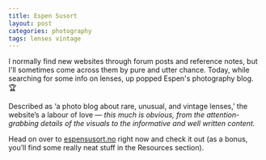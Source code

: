 ```yaml
---
title: Espen Susort
layout: post
categories: photography
tags: lenses vintage
---
```


I normally find new websites through forum posts and reference notes, but I'll sometimes come across them by pure and utter chance. Today, while searching for some info on lenses, up popped Espen's photography blog. 🏆

Described as ‘a photo blog about rare, unusual, and vintage lenses,’ the website’s a labour of love&nbsp;— _this much is obvious, from the attention-grabbing details of the visuals to the informative and well written content._

Head on over to [espensusort.no](espensusort.no) right now and check it out (as a bonus, you’ll find some really neat stuff in the Resources section).
